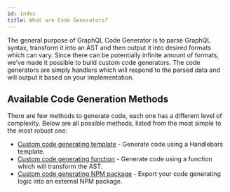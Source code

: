 ```yaml
---
id: index
title: What are Code Generators?
---
```


The general purpose of GraphQL Code Generator is to parse GraphQL syntax, transform it into an AST and then output it into desired formats which can vary. Since there can be potentially infinite amount of formats, we've made it possible to build custom code generators. The code generators are simply handlers which will respond to the parsed data and will output it based on your implementation.

## Available Code Generation Methods

There are few methods to generate code, each one has a different level of complexity. Below are all possible methods, listed from the most simple to the most robust one:

- [Custom code generating template](./template) - Generate code using a Handlebars template.
- [Custom code generating function](./function) - Generate code using a function which will transform the AST.
- [Custom code generating NPM package](./package) - Export your code generating logic into an external NPM package.
